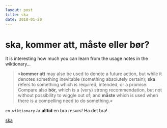 ```yaml
---
layout: post
title: ska
date: 2018-01-20
---
```


ska, kommer att, måste eller bør?
=================

It is interesting how much you can learn from the usage notes in the wiktionary&hellip;

> »<strong>kommer att</strong> may also be used to denote a future action, but while it denotes something inevitable (something absolutely certain); <strong>ska</strong> refers to something which is required, intended, or a promise. Compare also <strong>bör,</strong> which is a (very) strong recommendation, but not without possibility to wiggle out of; and <strong>måste</strong> which is used when there is a compelling need to do something.«

`en.wiktionary` är **alltid** en bra resurs! Ha det bra!

<a href='http://en.wiktionary.org/wiki/ska#Swedish' class="btn btn-primary btn-lg btn-block" role="button" >ska</a>

